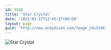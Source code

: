 ```yaml
---
id: 3146
title: 'Star Crystal'
date: '2023-03-17T13:45:37+00:00'
layout: page
guid: 'http://new.andydixon.com/?page_id=3146'
---
```


![Star Crystal](https://i0.wp.com/assets.g8x2.ldn.idrivee2-23.com/posters/Star%20Crystal%2001.jpg?w=1200&ssl=1 "Star Crystal")